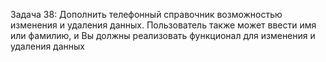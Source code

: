 Задача 38: Дополнить телефонный справочник возможностью изменения и удаления данных. Пользователь также может ввести имя или фамилию, 
и Вы должны реализовать функционал для изменения и удаления данных
